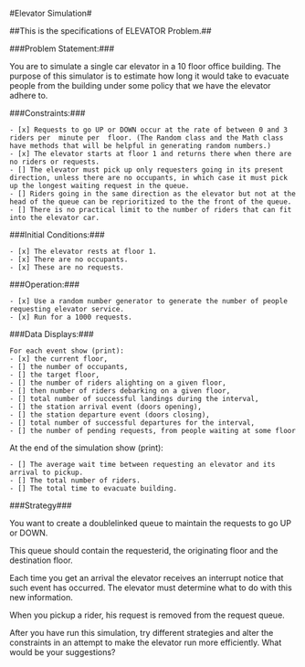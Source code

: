 

#Elevator Simulation#

##This is the specifications of ELEVATOR Problem.##

###Problem Statement:###

You are to simulate a single car elevator in a 10 floor office building. The purpose of this simulator is to estimate how long it would take to evacuate people from the building under some policy that we have the elevator adhere to.

###Constraints:###
```
- [x] Requests to go UP or DOWN occur at the rate of between 0 and 3 riders per  minute per  floor. (The Random class and the Math class have methods that will be helpful in generating random numbers.)
- [x] The elevator starts at floor 1 and returns there when there are no riders or requests.
- [] The elevator must pick up only requesters going in its present direction, unless there are no occupants, in which case it must pick up the longest waiting request in the queue.
- [] Riders going in the same direction as the elevator but not at the head of the queue can be reprioritized to the the front of the queue.
- [] There is no practical limit to the number of riders that can fit into the elevator car.
```
 

###Initial Conditions:###
```
- [x] The elevator rests at floor 1.
- [x] There are no occupants.
- [x] These are no requests.
```
###Operation:###
```
- [x] Use a random number generator to generate the number of people requesting elevator service.
- [x] Run for a 1000 requests.
```
###Data Displays:###
```
For each event show (print):
- [x] the current floor,
- [] the number of occupants,
- [] the target floor,
- [] the number of riders alighting on a given floor,
- [] then number of riders debarking on a given floor,
- [] total number of successful landings during the interval,
- [] the station arrival event (doors opening),
- [] the station departure event (doors closing),
- [] total number of successful departures for the interval,
- [] the number of pending requests, from people waiting at some floor
```
 

 

At the end of the simulation show (print):
```
- [] The average wait time between requesting an elevator and its arrival to pickup.
- [] The total number of riders.
- [] The total time to evacuate building.
```
 

###Strategy###

You want to create a doublelinked queue to maintain the requests to go UP or DOWN.

This queue should contain the requesterid, the originating floor and the destination floor.

Each time you get an arrival the elevator receives an interrupt notice that such event has occurred. The elevator must determine what to do with this new information.

When you pickup a rider, his request is removed from the request queue.

After you have run this simulation, try different strategies and alter the constraints in an attempt to make the elevator run more efficiently. What would be your suggestions?